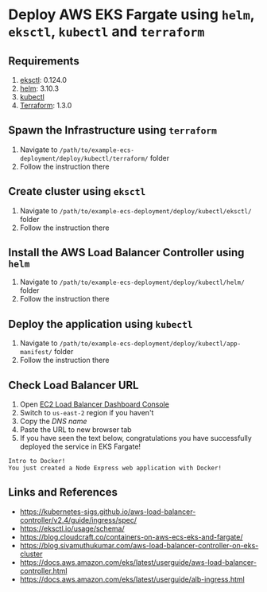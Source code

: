 # Deploy AWS EKS Fargate using `helm`, `eksctl`, `kubectl` and `terraform`

## Requirements
1. [eksctl](https://eksctl.io/introduction/#installation): 0.124.0
2. [helm](https://helm.sh/docs/intro/install/): 3.10.3
3. [kubectl](https://kubernetes.io/docs/tasks/tools/#kubectl)
4. [Terraform](https://developer.hashicorp.com/terraform/tutorials/aws-get-started/install-cli): 1.3.0

## Spawn the Infrastructure using `terraform`
1. Navigate to `/path/to/example-ecs-deployment/deploy/kubectl/terraform/` folder
2. Follow the instruction there

## Create cluster using `eksctl`
1. Navigate to `/path/to/example-ecs-deployment/deploy/kubectl/eksctl/` folder
2. Follow the instruction there

## Install the AWS Load Balancer Controller using `helm`
1. Navigate to `/path/to/example-ecs-deployment/deploy/kubectl/helm/` folder
2. Follow the instruction there

## Deploy the application using `kubectl`
1. Navigate to `/path/to/example-ecs-deployment/deploy/kubectl/app-manifest/` folder
2. Follow the instruction there

## Check Load Balancer URL
1. Open [EC2 Load Balancer Dashboard Console](https://us-east-2.console.aws.amazon.com/ec2/home?region=us-east-2#LoadBalancers:)
2. Switch to `us-east-2` region if you haven't
3. Copy the _DNS name_
4. Paste the URL to new browser tab
5. If you have seen the text below, congratulations you have successfully deployed the service in EKS Fargate!

```
Intro to Docker!
You just created a Node Express web application with Docker!
```

## Links and References
- https://kubernetes-sigs.github.io/aws-load-balancer-controller/v2.4/guide/ingress/spec/
- https://eksctl.io/usage/schema/
- https://blog.cloudcraft.co/containers-on-aws-ecs-eks-and-fargate/
- https://blog.sivamuthukumar.com/aws-load-balancer-controller-on-eks-cluster
- https://docs.aws.amazon.com/eks/latest/userguide/aws-load-balancer-controller.html
- https://docs.aws.amazon.com/eks/latest/userguide/alb-ingress.html
